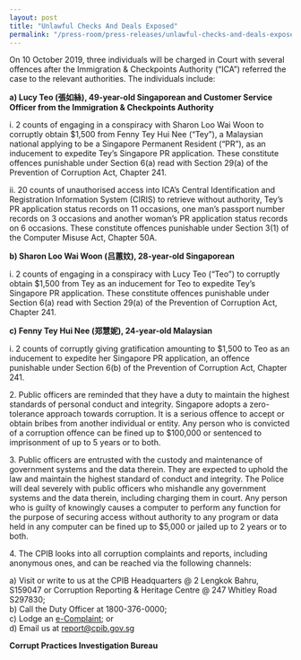 ```yaml
---
layout: post
title: "Unlawful Checks And Deals Exposed"
permalink: "/press-room/press-releases/unlawful-checks-and-deals-exposed"
---
```

On 10 October 2019, three individuals will be charged in Court with several offences after the Immigration & Checkpoints Authority (“ICA”) referred the case to the relevant authorities. The individuals include:

**a)    Lucy Teo (張如絲), 49-year-old Singaporean and Customer Service Officer from the Immigration & Checkpoints Authority**

i.    2 counts of engaging in a conspiracy with Sharon Loo Wai Woon to corruptly obtain $1,500 from Fenny Tey Hui Nee (“Tey”), a Malaysian national applying to be a Singapore Permanent Resident (“PR”), as an inducement to expedite Tey’s Singapore PR application. These constitute offences punishable under Section 6(a) read with Section 29(a) of the Prevention of Corruption Act, Chapter 241.

ii.    20 counts of unauthorised access into ICA’s Central Identification and Registration Information System (CIRIS) to retrieve without authority, Tey’s PR application status records on 11 occasions, one man’s passport number records on 3 occasions and another woman’s PR application status records on 6 occasions. These constitute offences punishable under Section 3(1) of the Computer Misuse Act, Chapter 50A. 

**b)    Sharon Loo Wai Woon (吕蕙妏), 28-year-old Singaporean**

i.    2 counts of engaging in a conspiracy with Lucy Teo (“Teo”) to corruptly obtain $1,500 from Tey as an inducement for Teo to expedite Tey’s Singapore PR application. These constitute offences punishable under Section 6(a) read with Section 29(a) of the Prevention of Corruption Act, Chapter 241.

**c)    Fenny Tey Hui Nee (郑慧妮), 24-year-old Malaysian**

i.    2 counts of corruptly giving gratification amounting to $1,500 to Teo as an inducement to expedite her Singapore PR application, an offence punishable under Section 6(b) of the Prevention of Corruption Act, Chapter 241.

2\.          Public officers are reminded that they have a duty to maintain the highest standards of personal conduct and integrity. Singapore adopts a zero-tolerance approach towards corruption. It is a serious offence to accept or obtain bribes from another individual or entity. Any person who is convicted of a corruption offence can be fined up to $100,000 or sentenced to imprisonment of up to 5 years or to both. 

3\.          Public officers are entrusted with the custody and maintenance of government systems and the data therein. They are expected to uphold the law and maintain the highest standard of conduct and integrity. The Police will deal severely with public officers who mishandle any government systems and the data therein, including charging them in court.  Any person who is guilty of knowingly causes a computer to perform any function for the purpose of securing access without authority to any program or data held in any computer can be fined up to $5,000 or jailed up to 2 years or to both.

4\.         The CPIB looks into all corruption complaints and reports, including anonymous ones, and can be reached via the following channels:

a) Visit or write to us at the CPIB Headquarters @ 2 Lengkok Bahru, S159047 or Corruption Reporting & Heritage Centre @ 247 Whitley Road S297830;<br />
b) Call the Duty Officer at 1800-376-0000;<br />
c) Lodge an [e-Complaint](/e-services/e-complaint-for-corrupt-conduct); or<br>
d) Email us at <a class="spamspan" href="mailto:report@cpib.gov.sg">report@cpib.gov.sg</a>

**Corrupt Practices Investigation Bureau**
